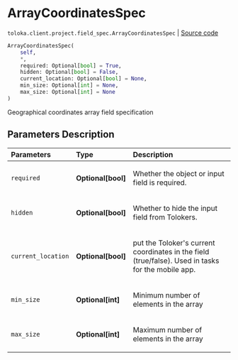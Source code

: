 # ArrayCoordinatesSpec
`toloka.client.project.field_spec.ArrayCoordinatesSpec` | [Source code](https://github.com/Toloka/toloka-kit/blob/v1.1.2/src/client/project/field_spec.py#L213)

```python
ArrayCoordinatesSpec(
    self,
    *,
    required: Optional[bool] = True,
    hidden: Optional[bool] = False,
    current_location: Optional[bool] = None,
    min_size: Optional[int] = None,
    max_size: Optional[int] = None
)
```

Geographical coordinates array field specification

## Parameters Description

| Parameters | Type | Description |
| :----------| :----| :-----------|
`required`|**Optional\[bool\]**|<p>Whether the object or input field is required.</p>
`hidden`|**Optional\[bool\]**|<p>Whether to hide the input field from Tolokers.</p>
`current_location`|**Optional\[bool\]**|<p>put the Toloker&#x27;s current coordinates in the field (true/false). Used in tasks for the mobile app.</p>
`min_size`|**Optional\[int\]**|<p>Minimum number of elements in the array</p>
`max_size`|**Optional\[int\]**|<p>Maximum number of elements in the array</p>

